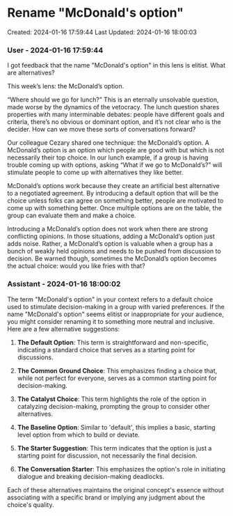 # Rename "McDonald's option"

Created: 2024-01-16 17:59:44
Last Updated: 2024-01-16 18:00:03

### User - 2024-01-16 17:59:44

I got feedback that the name "McDonald's option" in this lens is elitist. What are alternatives? 

This week’s lens: the McDonald’s option.

“Where should we go for lunch?” This is an eternally unsolvable question, made worse by the dynamics of the vetocracy. The lunch question shares properties with many interminable debates: people have different goals and criteria, there’s no obvious or dominant option, and it’s not clear who is the decider. How can we move these sorts of conversations forward? 

Our colleague Cezary shared one technique: the McDonald’s option. A McDonald’s option is an option which people are good with but which is not necessarily their top choice. In our lunch example, if a group is having trouble coming up with options, asking “What if we go to McDonald’s?” will stimulate people to come up with alternatives they like better. 

McDonald’s options work because they create an artificial best alternative to a negotiated agreement. By introducing a default option that will be the choice unless folks can agree on something better, people are motivated to come up with something better. Once multiple options are on the table, the group can evaluate them and make a choice.

Introducing a McDonald’s option does not work when there are strong conflicting opinions. In those situations, adding a McDonald’s option just adds noise. Rather, a McDonald’s option is valuable when a group has a bunch of weakly held opinions and needs to be pushed from discussion to decision. Be warned though, sometimes the McDonald’s option becomes the actual choice: would you like fries with that?


### Assistant - 2024-01-16 18:00:02

The term "McDonald's option" in your context refers to a default choice used to stimulate decision-making in a group with varied preferences. If the name "McDonald's option" seems elitist or inappropriate for your audience, you might consider renaming it to something more neutral and inclusive. Here are a few alternative suggestions:

1. **The Default Option**: This term is straightforward and non-specific, indicating a standard choice that serves as a starting point for discussions.

2. **The Common Ground Choice**: This emphasizes finding a choice that, while not perfect for everyone, serves as a common starting point for decision-making.

3. **The Catalyst Choice**: This term highlights the role of the option in catalyzing decision-making, prompting the group to consider other alternatives.

4. **The Baseline Option**: Similar to 'default', this implies a basic, starting level option from which to build or deviate.

5. **The Starter Suggestion**: This term indicates that the option is just a starting point for discussion, not necessarily the final decision.

6. **The Conversation Starter**: This emphasizes the option's role in initiating dialogue and breaking decision-making deadlocks.

Each of these alternatives maintains the original concept's essence without associating with a specific brand or implying any judgment about the choice's quality.

